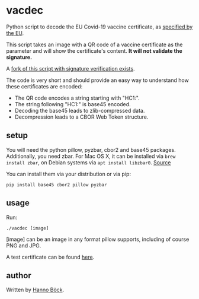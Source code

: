 # vacdec
Python script to decode the EU Covid-19 vaccine certificate, as [specified by the EU](https://ec.europa.eu/health/ehealth/covid-19_en).

This script takes an image with a QR code of a vaccine certificate as
the parameter and will show the certificate's content.
**It will not validate the signature.**

A [fork of this script with signature verification exists](https://github.com/HQJaTu/vacdec/tree/signature-verification).

The code is very short and should provide an easy way to understand
how these certificates are encoded:

* The QR code encodes a string starting with "HC1:".
* The string following "HC1:" is base45 encoded.
* Decoding the base45 leads to zlib-compressed data.
* Decompression leads to a CBOR Web Token structure.

## setup

You will need the python pillow, pyzbar, cbor2 and base45 packages. Additionally, you need zbar. For Mac OS X, it can be installed via `brew install zbar`, on Debian systems via `apt install libzbar0`. [Source](https://pypi.org/project/pyzbar/)

You can install them via your distribution or via pip:

```
pip install base45 cbor2 pillow pyzbar
```

## usage

Run:

```
./vacdec [image]
```

[image] can be an image in any format pillow supports, including of
course PNG and JPG.

A test certificate can be found [here](https://github.com/Digitaler-Impfnachweis/certification-apis/tree/master/examples).

## author

Written by [Hanno Böck](https://hboeck.de/).
